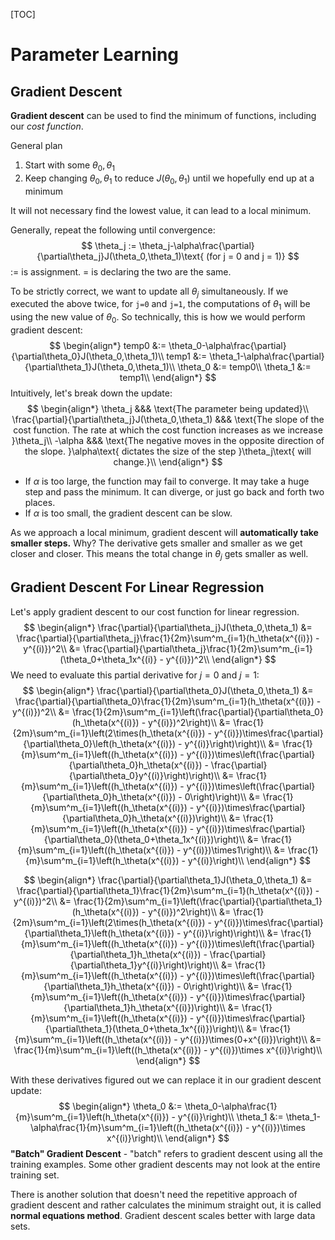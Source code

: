 [TOC]

# Parameter Learning

## Gradient Descent

**Gradient descent** can be used to find the minimum of functions, including our *cost function*.

General plan

1. Start with some $\theta_0,\theta_1$
2. Keep changing $\theta_0,\theta_1$ to reduce $J(\theta_0,\theta_1)$ until we hopefully end up at a minimum

It will not necessary find the lowest value, it can lead to a local minimum.

Generally, repeat the following until convergence:
$$
\theta_j := \theta_j-\alpha\frac{\partial}{\partial\theta_j}J(\theta_0,\theta_1)\text{ (for j = 0 and j = 1)}
$$
$:=$ is assignment. $=$ is declaring the two are the same.

To be strictly correct, we want to update all $\theta_j$ simultaneously. If we executed the above twice, for `j=0` and `j=1`, the computations of $\theta_1$ will be using the new value of $\theta_0$. So technically, this is how we would perform gradient descent:
$$
\begin{align*}
temp0 &:= \theta_0-\alpha\frac{\partial}{\partial\theta_0}J(\theta_0,\theta_1)\\
temp1 &:= \theta_1-\alpha\frac{\partial}{\partial\theta_1}J(\theta_0,\theta_1)\\
\theta_0 &:= temp0\\
\theta_1 &:= temp1\\
\end{align*}
$$
Intuitively, let's break down the update:
$$
\begin{align*}
\theta_j &&& \text{The parameter being updated}\\
\frac{\partial}{\partial\theta_j}J(\theta_0,\theta_1) &&& \text{The slope of the cost function. The rate at which the cost function increases as we increase }\theta_j\\
-\alpha &&& \text{The negative moves in the opposite direction of the slope. }\alpha\text{ dictates the size of the step }\theta_j\text{ will change.}\\
\end{align*}
$$

- If $\alpha$ is too large, the function may fail to converge. It may take a huge step and pass the minimum. It can diverge, or just go back and forth two places.
- If $\alpha$ is too small, the gradient descent can be slow.

As we approach a local minimum, gradient descent will **automatically take smaller steps.** Why? The derivative gets smaller and smaller as we get closer and closer. This means the total change in $\theta_j$ gets smaller as well.

## Gradient Descent For Linear Regression

Let's apply gradient descent to our cost function for linear regression.
$$
\begin{align*}
\frac{\partial}{\partial\theta_j}J(\theta_0,\theta_1) &= \frac{\partial}{\partial\theta_j}\frac{1}{2m}\sum^m_{i=1}(h_\theta(x^{(i)}) - y^{(i)})^2\\
 &= \frac{\partial}{\partial\theta_j}\frac{1}{2m}\sum^m_{i=1}(\theta_0+\theta_1x^{(i)} - y^{(i)})^2\\
\end{align*}
$$
We need to evaluate this partial derivative for $j=0$ and $j=1$:
$$
\begin{align*}
\frac{\partial}{\partial\theta_0}J(\theta_0,\theta_1) &= \frac{\partial}{\partial\theta_0}\frac{1}{2m}\sum^m_{i=1}(h_\theta(x^{(i)}) - y^{(i)})^2\\
&= \frac{1}{2m}\sum^m_{i=1}\left(\frac{\partial}{\partial\theta_0}(h_\theta(x^{(i)}) - y^{(i)})^2\right)\\
&= \frac{1}{2m}\sum^m_{i=1}\left(2\times(h_\theta(x^{(i)}) - y^{(i)})\times\frac{\partial}{\partial\theta_0}\left(h_\theta(x^{(i)}) - y^{(i)}\right)\right)\\
&= \frac{1}{m}\sum^m_{i=1}\left((h_\theta(x^{(i)}) - y^{(i)})\times\left(\frac{\partial}{\partial\theta_0}h_\theta(x^{(i)}) - \frac{\partial}{\partial\theta_0}y^{(i)}\right)\right)\\
&= \frac{1}{m}\sum^m_{i=1}\left((h_\theta(x^{(i)}) - y^{(i)})\times\left(\frac{\partial}{\partial\theta_0}h_\theta(x^{(i)}) - 0\right)\right)\\
&= \frac{1}{m}\sum^m_{i=1}\left((h_\theta(x^{(i)}) - y^{(i)})\times\frac{\partial}{\partial\theta_0}h_\theta(x^{(i)})\right)\\
&= \frac{1}{m}\sum^m_{i=1}\left((h_\theta(x^{(i)}) - y^{(i)})\times\frac{\partial}{\partial\theta_0}(\theta_0+\theta_1x^{(i)})\right)\\
&= \frac{1}{m}\sum^m_{i=1}\left((h_\theta(x^{(i)}) - y^{(i)})\times1\right)\\
&= \frac{1}{m}\sum^m_{i=1}\left(h_\theta(x^{(i)}) - y^{(i)}\right)\\
\end{align*}
$$

$$
\begin{align*}
\frac{\partial}{\partial\theta_1}J(\theta_0,\theta_1) &= \frac{\partial}{\partial\theta_1}\frac{1}{2m}\sum^m_{i=1}(h_\theta(x^{(i)}) - y^{(i)})^2\\
&= \frac{1}{2m}\sum^m_{i=1}\left(\frac{\partial}{\partial\theta_1}(h_\theta(x^{(i)}) - y^{(i)})^2\right)\\
&= \frac{1}{2m}\sum^m_{i=1}\left(2\times(h_\theta(x^{(i)}) - y^{(i)})\times\frac{\partial}{\partial\theta_1}\left(h_\theta(x^{(i)}) - y^{(i)}\right)\right)\\
&= \frac{1}{m}\sum^m_{i=1}\left((h_\theta(x^{(i)}) - y^{(i)})\times\left(\frac{\partial}{\partial\theta_1}h_\theta(x^{(i)}) - \frac{\partial}{\partial\theta_1}y^{(i)}\right)\right)\\
&= \frac{1}{m}\sum^m_{i=1}\left((h_\theta(x^{(i)}) - y^{(i)})\times\left(\frac{\partial}{\partial\theta_1}h_\theta(x^{(i)}) - 0\right)\right)\\
&= \frac{1}{m}\sum^m_{i=1}\left((h_\theta(x^{(i)}) - y^{(i)})\times\frac{\partial}{\partial\theta_1}h_\theta(x^{(i)})\right)\\
&= \frac{1}{m}\sum^m_{i=1}\left((h_\theta(x^{(i)}) - y^{(i)})\times\frac{\partial}{\partial\theta_1}(\theta_0+\theta_1x^{(i)})\right)\\
&= \frac{1}{m}\sum^m_{i=1}\left((h_\theta(x^{(i)}) - y^{(i)})\times(0+x^{(i)})\right)\\
&= \frac{1}{m}\sum^m_{i=1}\left((h_\theta(x^{(i)}) - y^{(i)})\times x^{(i)}\right)\\
\end{align*}
$$

With these derivatives figured out we can replace it in our gradient descent update:
$$
\begin{align*}
\theta_0 &:= \theta_0-\alpha\frac{1}{m}\sum^m_{i=1}\left(h_\theta(x^{(i)}) - y^{(i)}\right)\\
\theta_1 &:= \theta_1-\alpha\frac{1}{m}\sum^m_{i=1}\left((h_\theta(x^{(i)}) - y^{(i)})\times x^{(i)}\right)\\
\end{align*}
$$
**"Batch" Gradient Descent** - "batch" refers to gradient descent using all the training examples. Some other gradient descents may not look at the entire training set.

There is another solution that doesn't need the repetitive approach of gradient descent and rather calculates the minimum straight out, it is called **normal equations method**. Gradient descent scales better with large data sets.